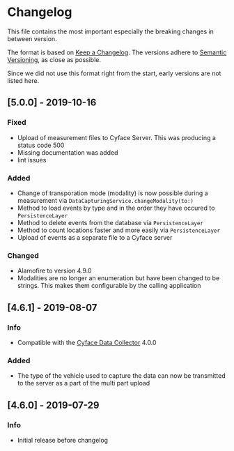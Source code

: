 # Changelog
This file contains the most important especially the breaking changes in between version.

The format is based on [Keep a Changelog](https://keepachangelog.com/en/1.0.0).
The versions adhere to [Semantic Versioning](https://semver.org/spec/v2.0.0.html), as close as possible.

Since we did not use this format right from the start, early versions are not listed here.

## [5.0.0] - 2019-10-16
### Fixed
* Upload of measurement files to Cyface Server. This was producing a status code 500
* Missing documentation was added
* lint issues

### Added
* Change of transporation mode (modality) is now possible during a measurement via `DataCapturingService.changeModality(to:)`
* Method to load events by type and in the order they have occured to `PersistenceLayer`
* Method to delete events from the database via `PersistenceLayer`
* Method to count locations faster and more easily via `PersistenceLayer`
* Upload of events as a separate file to a Cyface server

### Changed
* Alamofire to version 4.9.0
* Modalities are no longer an enumeration but have been changed to be strings. This makes them configurable by the calling application

## [4.6.1] - 2019-08-07
### Info
* Compatible with the [Cyface Data Collector](https://github.com/cyface-de/data-collector) 4.0.0

### Added
* The type of the vehicle used to capture the data can now be transmitted to the server as a part of the multi part upload

## [4.6.0] - 2019-07-29
### Info
* Initial release before changelog

